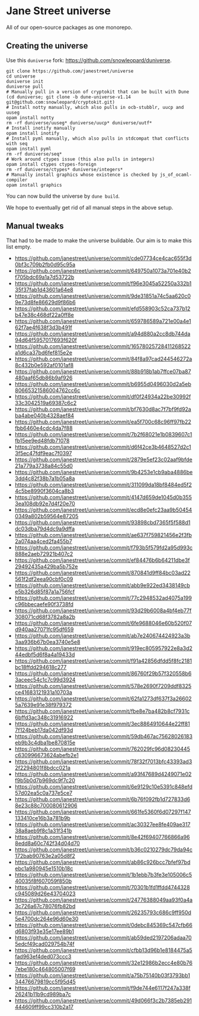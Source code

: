 # Jane Street universe

All of our open-source packages as one monorepo.

## Creating the universe

Use this `duniverse` fork: https://github.com/snowleopard/duniverse.

```
git clone https://github.com/janestreet/universe
cd universe
duniverse init
duniverse pull
# Manually pull in a version of cryptokit that can be built with Dune
(cd duniverse; git clone -b dune-universe-v1.14 git@github.com:snowleopard/cryptokit.git)
# Install notty manually, which also pulls in ocb-stubblr, uucp and uuseg
opam install notty
rm -rf duniverse/uuseg* duniverse/uucp* duniverse/uutf*
# Install inotify manually
opam install inotify
# Install pyml manually, which also pulls in stdcompat that conflicts with seq
opam install pyml
rm -rf duniverse/seq*
# Work around ctypes issue (this also pulls in integers)
opam install ctypes ctypes-foreign
rm -rf duniverse/ctypes* duniverse/integers*
# Manually install graphics whose existence is checked by js_of_ocaml-compiler
opam install graphics
```

You can now build the universe by `dune build`.

We hope to eventually get rid of all manual steps in the above setup.

## Manual tweaks

That had to be made to make the universe buildable. Our aim is to make this list
empty.

* https://github.com/janestreet/universe/commit/cde07734ce4cac655f3d0bf3c709b2fb0d95c95a
* https://github.com/janestreet/universe/commit/649750a1073a701e40b2f705bdc69a1a7d53722b
* https://github.com/janestreet/universe/commit/f96e3045a52250a332b135f37fab1d43601a64e8
* https://github.com/janestreet/universe/commit/9de31851a74c5aa620c09e73d8fe86629d9f86b6
* https://github.com/janestreet/universe/commit/efd558903c52ca737b12b47e38c468df22a0ff8e
* https://github.com/janestreet/universe/commit/659786589a721e00a4e162f7ae4f638f3d3b491f
* https://github.com/janestreet/universe/commit/a94d880a2cc8db744da94d64f5957017693f620f
* https://github.com/janestreet/universe/commit/16578025728411268522a1d6ca37bd6fef815e2e
* https://github.com/janestreet/universe/commit/84f8a97cad244546272a8c432b0e592af0101af8
* https://github.com/janestreet/universe/commit/88b918b1ab7ffce07ba87480aaf65db86b9af926
* https://github.com/janestreet/universe/commit/b6955d0496030d2a5eb80665321586004762cc6c
* https://github.com/janestreet/universe/commit/df0f24934a22be30992f33c3042519a69387c6c2
* https://github.com/janestreet/universe/commit/bf7630d8ac7f7bf9fd92aba4abe040b4328aef84
* https://github.com/janestreet/universe/commit/ea5f700c68c96ff97fb22fbb6460e4cdc4da7f88
* https://github.com/janestreet/universe/commit/7b2f68021e1b0839607c1fb15ee9ed48fdb71078
* https://github.com/janestreet/universe/commit/d6f42ce3b4648527d2c13f5ec47fdf9eac7f0397
* https://github.com/janestreet/universe/commit/2879e5ef23c02aaf9bfde21a779a3738a84c55d0
* https://github.com/janestreet/universe/commit/9b4253e1cb9aba4886be3dd4c82f38b7a1b05a8a
* https://github.com/janestreet/universe/commit/311099da18bf8484ed5f24c5be8990f3604ca8b3
* https://github.com/janestreet/universe/commit/4147d659de1045d0b3553ea108db92e7d4f20e70
* https://github.com/janestreet/universe/commit/ecd8e0efc23aa9b504540349a802b59564e87205
* https://github.com/janestreet/universe/commit/93898cbd7365f5f588d1dc03dba79d4dc9a9dffa
* https://github.com/janestreet/universe/commit/ae637f759821456e2f3fb2a074aa4ced2fa455b7
* https://github.com/janestreet/universe/commit/f793b5f579fd2a95d993c888e2aeb72921b407c2
* https://github.com/janestreet/universe/commit/ef84476b6b64211dbe3f29492435a429ba5b752e
* https://github.com/janestreet/universe/commit/870841d9ff84bc03ad22561f2df2eea90cbf0c09
* https://github.com/janestreet/universe/commit/abb9e922ed3438149cbe5b326d85f87a1a756fcf
* https://github.com/janestreet/universe/commit/77c2948532ad4075a199c96bbecaefe90f3738fd
* https://github.com/janestreet/universe/commit/93d29b6008a4bf4eb77f308071cd68f3782a8a2b
* https://github.com/janestreet/universe/commit/6fe9688046e60b520f07d940aa27071fc95df659
* https://github.com/janestreet/universe/commit/ab7e240674424923a3b3aa936b67b0ea3740e5e8
* https://github.com/janestreet/universe/commit/919ec805957922e8a3d244edbf5d6f8a4a19433d
* https://github.com/janestreet/universe/commit/f91a42856dfdd5f8fc2181bc18ffdd294618c277
* https://github.com/janestreet/universe/commit/86760f29b57f320558b63aceec54c1c7c99d3924
* https://github.com/janestreet/universe/commit/578e2690f7209ddf8325ce41683121931a10703a
* https://github.com/janestreet/universe/commit/62fa1273df637f3a266025a7639e91e38f979372
* https://github.com/janestreet/universe/commit/fbe8e7ba482b8cf7931c6bffd3ac348c31916922
* https://github.com/janestreet/universe/commit/3ec8864910644e22ff817f124beb17da042df93d
* https://github.com/janestreet/universe/commit/59db467ac75628026183eb9b3c4dba1be870815e
* https://github.com/janestreet/universe/commit/762029fc96d08230445c630996673624abefb2e1
* https://github.com/janestreet/universe/commit/78f32f7013bfc43393ad32f2294801f8bdcc021a
* https://github.com/janestreet/universe/commit/a93f47689d4249071e02f9b5b0d7b969dc9f7c20
* https://github.com/janestreet/universe/commit/6e9129c10e5391c848efd57d02ea5c0a737e5ce7
* https://github.com/janestreet/universe/commit/6b76f092fb1d727833d68e23c88c700080612906
* https://github.com/janestreet/universe/commit/661fe5360f6d07297f147133410ce16b3a781b9b
* https://github.com/janestreet/universe/commit/ac30327ee8fe409ae31738a8aeb9f8c1a31f341b
* https://github.com/janestreet/universe/commit/8e42f69407766866a968edd8a60c742f34d04d70
* https://github.com/janestreet/universe/commit/b36c0210279dc79da94c172bab90763e2a05d8f2
* https://github.com/janestreet/universe/commit/ab86c926bcc7bfef97bdebc1a980945e1510b18c
* https://github.com/janestreet/universe/commit/1b1ebb7b3fe3e105006c540035f8f607059f850b
* https://github.com/janestreet/universe/commit/70301b1fd1ffdd4744328c945089d26e43704023
* https://github.com/janestreet/universe/commit/24776388049aa93f0a4a3c726a67c78076fb82bd
* https://github.com/janestreet/universe/commit/26235793c686c9ff950d5e4700dc264e96d60e30
* https://github.com/janestreet/universe/commit/0debc845369c547cfb66d6803f93e35e17ee89b1
* https://github.com/janestreet/universe/commit/ab59ded2197206adaa705edcf49cad029754b74f
* https://github.com/janestreet/universe/commit/cfbb13d96b1e8184475a5fad963ef4ded073ccc3
* https://github.com/janestreet/universe/commit/32e12986b2ecc4e80b767ebe180c464805007f69
* https://github.com/janestreet/universe/commit/a75b75140b03f3793bb134476679819cc5f95d45
* https://github.com/janestreet/universe/commit/f9de744e6117f247a338f26241b11b9cd989ba7c
* https://github.com/janestreet/universe/commit/49d066f3c2b7385eb291444609ff99cc310b2a17
